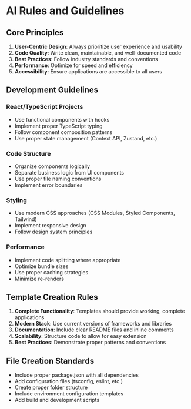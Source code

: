 # AI Rules and Guidelines

## Core Principles

1. **User-Centric Design**: Always prioritize user experience and usability
2. **Code Quality**: Write clean, maintainable, and well-documented code
3. **Best Practices**: Follow industry standards and conventions
4. **Performance**: Optimize for speed and efficiency
5. **Accessibility**: Ensure applications are accessible to all users

## Development Guidelines

### React/TypeScript Projects
- Use functional components with hooks
- Implement proper TypeScript typing
- Follow component composition patterns
- Use proper state management (Context API, Zustand, etc.)

### Code Structure
- Organize components logically
- Separate business logic from UI components
- Use proper file naming conventions
- Implement error boundaries

### Styling
- Use modern CSS approaches (CSS Modules, Styled Components, Tailwind)
- Implement responsive design
- Follow design system principles

### Performance
- Implement code splitting where appropriate
- Optimize bundle sizes
- Use proper caching strategies
- Minimize re-renders

## Template Creation Rules

1. **Complete Functionality**: Templates should provide working, complete applications
2. **Modern Stack**: Use current versions of frameworks and libraries
3. **Documentation**: Include clear README files and inline comments
4. **Scalability**: Structure code to allow for easy extension
5. **Best Practices**: Demonstrate proper patterns and conventions

## File Creation Standards

- Include proper package.json with all dependencies
- Add configuration files (tsconfig, eslint, etc.)
- Create proper folder structure
- Include environment configuration templates
- Add build and development scripts